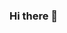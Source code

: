 ### Hi there 👋

<!--
**12hms12/12hms12** is a ✨ _special_ ✨ repository because its `README.md` (this file) appears on your GitHub profile.

Here are some ideas to get you started:

- 🌱 I’m currently learning Python
- 🤔 I’m looking for help with Python
🔭 I’m currently working on Python
- 📫 How to reach me:  you cannot.
-->
